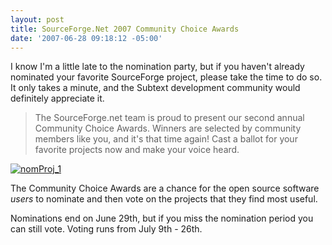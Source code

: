 ```yaml
---
layout: post
title: SourceForge.Net 2007 Community Choice Awards
date: '2007-06-28 09:18:12 -05:00'
---
```


I know I'm a little late to the nomination party, but if you haven't already nominated your favorite SourceForge project, please take the time to do so. It only takes a minute, and the Subtext development community would definitely appreciate it. 

> The SourceForge.net team is proud to present our second annual Community Choice Awards. Winners are selected by community members like you, and it's that time again! Cast a ballot for your favorite projects now and make your voice heard.

[![nomProj_1](http://codeclimber.net.nz/images/codeclimber_net_nz/WindowsLiveWriter/PleaseNominateSubtextForASourceForgeComm_13A5B/nomProj_1_1.png)](http://sourceforge.net/awards/cca/nomination.php?group_id=137896&from=http%3A%2F%2Fsourceforge.net%2Fprojects%2Fsubtext%2F)

The Community Choice Awards are a chance for the open source software *users* to nominate and then vote on the projects that they find most useful.

Nominations end on June 29th, but if you miss the nomination period you can still vote. Voting runs from July 9th - 26th.
